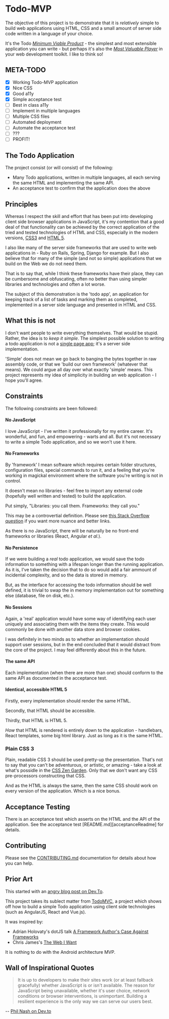 # Todo-MVP

The objective of this project is to demonstrate that it is _relatively_ simple
to build web applications using HTML, CSS and a small amount of server side
code written in a language of your choice.

It's the Todo [_Minimum Viable Product_][MVP] - the simplest and most
extensible application you can write - but perhaps it's also the [_Most
Valuable Player_][MVPlayer] in your web development toolkit. I like to think so!

## META-TODO

- [x] Working Todo-MVP application
- [x] Nice CSS
- [x] Good a11y
- [x] Simple acceptance test
- [ ] Best in class a11y
- [ ] Implement in multiple languages
- [ ] Multiple CSS files
- [ ] Automated deployment
- [ ] Automate the acceptance test
- [ ] ???
- [ ] PROFIT!

## The Todo Application

The project consist (or will consist) of the following:

  - Many Todo applications, written in multiple languages, all
  each serving the same HTML and implementing the same API.
  - An acceptance test to confirm that the application does the above

## Principles

Whereas I respect the skill and effort that has been put into developing client
side browser applications in JavaScript, it's my contention that a good deal of
that functionality can be achieved by the correct application of the tried and
tested technologies of HTML and CSS, especially in the modern versions, [CSS3][CSS3]
and [HTML 5][HTML5].

I also like many of the server side frameworks that are used to write web
applications in - Ruby on Rails, Spring, Django for example. But I also believe
that for many of the simple (and not so simple) applications that we build on
the Web we do not need them.

That is to say that, while I think these frameworks have their place, they can
be cumbersome and obfuscating, often no better than using simpler libraries and
technologies and often a lot worse.

The subject of this demonstration is the 'todo app', an application for keeping
track of a list of tasks and marking them as completed, implemented in a server
side language and presented in HTML and CSS.

## What this is not

I don't want people to write everything themselves. That would be stupid. Rather, 
the idea is to _keep it simple_. The simplest possible solution to writing a todo
application is not a [single page app][SPA]; it's a server side implementation.

'Simple' does not mean we go back to banging the bytes together in raw assembly
code, or that we 'build our own framework' (whatever that means). We could
argue all day over what exactly 'simple' means. This project represents my idea
of simplicity in building an web application - I hope you'll agree.

## Constraints

The following constraints are been followed:

#### No JavaScript

I love JavaScript - I've written it professionally for my entire career. It's
wonderful, and fun, and empowering - warts and all. But it's not necessary to
write a simple Todo application, and so we won't use it here.

#### No Frameworks

By 'framework' I mean software which requires certain folder structures,
configuration files, special commands to run it, and a feeling that you're
working in magickal environment where the software you're writing is not in
control.

It doesn't mean no libraries - feel free to import any external code (hopefully
well written and tested) to build the application.

Put simply, "Libraries: you call them. Frameworks: they call you."

This may be a controvertial definition. Please see [this Stack Overflow
question][frameworkLibrarySO] if you want more nuance and better links.

As there is no JavaScript, there will be naturally be no front-end frameworks or
libraries (React, Angular _et al._).

#### No Persistence

If we were building a _real_ todo application, we would save the todo
information to something with a lifespan longer than the running application. As
it is, I've taken the decision that to do so would add a fair ammount of
incidental complexity, and so the data is stored in memory.

But, as the interface for accessing the todo information should be well defined, it
is trivial to swap the in memory implementation out for something else (database, file on disk, etc.).

#### No Sessions

Again, a 'real' application would have some way of identifying each user
uniquely and associating them with the items they create. This would commonly be
done with another data store and browser cookies.

I was definitely in two minds as to whether an implementation should support
user sessions, but in the end concluded that it would distract from the core of
the project. I may feel differently about this in the future.

#### The same API

Each implementation (when there are more than one) should conform to the same
API as documented in the acceptance test.

#### Identical, accessible HTML 5

Firstly, every implementation should render the same HTML.

Secondly, that HTML should be accessible.

Thirdly, that HTML is HTML 5.

_How_ that HTML is rendered is entirely down to the application - handlebars,
React templates, some big html library. Just as long as it is the same HTML.

### Plain CSS 3

Plain, readable CSS 3 should be used pretty-up the presentation. That's not to
say that you can't be adventurous, or artistic, or amazing - take a look at
what's possidle in the [CSS Zen Garden][CSSZG]. Only that we don't want any CSS
pre-processors constructing that CSS.

And as the HTML is always the same, then the same CSS should work on every
version of the application. Which is a nice bonus.

## Acceptance Testing

There is an acceptance test which asserts on the HTML and the API of the
application. See the acceptance test [README.md][acceptanceReadme] for details.

## Contributing

Please see the [CONTRIBUTING.md][contributing] documentation for details
about how you can help.

## Prior Art

This started with an [angry blog post on Dev.To][rant].

This project takes its sublect matter from [TodoMVC][TodoMVC], a project which
shows off how to build a simple Todo application using client side technologies
(such as AngularJS, React and Vue.js).

It was inspired by:
  - Adrian Holovaty's dotJS talk [A Framework Author's Case Against Frameworks][Holovaty]
  - Chris James's [The Web I Want][CJWeb]

It is nothing to do with the Android architecture MVP.

## Wall of Inspirational Quotes

> It is up to developers to make their sites work (or at least fallback gracefully) whether JavaScript is or isn't available. The reason for JavaScript being unavailable, whether it's user choice, network conditions or browser interventions, is unimportant. Building a resilient experience is the only way we can serve our users best.

-- [Phil Nash on Dev.to](https://dev.to/philnash/comment/5688)

[TodoMVC]: http://todomvc.com/
[CSS3]: https://developer.mozilla.org/en-US/docs/Web/CSS/CSS3
[HTML5]: https://developer.mozilla.org/en-US/docs/Web/Guide/HTML/HTML5
[Holovaty]: https://www.youtube.com/watch?v=VvOsegaN9Wk
[CJWeb]: https://dev.to/quii/the-web-i-want-43o
[SimpleEasy]: https://github.com/matthiasn/talk-transcripts/blob/master/Hickey_Rich/SimpleMadeEasy.md
[rant]: https://dev.to/gypsydave5/why-you-shouldnt-use-a-web-framework-3g24
[frameworkLibrarySO]: https://stackoverflow.com/questions/148747/what-is-the-difference-between-a-framework-and-a-library
[CSSZG]: http://www.csszengarden.com/
[MVP]: https://en.wikipedia.org/wiki/Minimum_viable_product
[MVPlayer]: https://en.wikipedia.org/wiki/Most_valuable_player
[contributing]: ./CONTRIBUTING.md
[SPA]: https://en.wikipedia.org/wiki/Single-page_application
